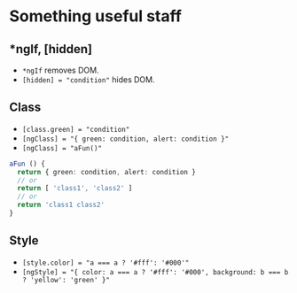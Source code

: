# Something useful staff

## \*ngIf, [hidden]

* `*ngIf` removes DOM.
* `[hidden] = "condition"` hides DOM.

## Class

* `[class.green] = "condition"`
* `[ngClass] = "{ green: condition, alert: condition }"`
* `[ngClass] = "aFun()"`

```ts
aFun () {
  return { green: condition, alert: condition }
  // or
  return [ 'class1', 'class2' ]
  // or
  return 'class1 class2'
}
```

## Style

* `[style.color] = "a === a ? '#fff': '#000'"`
* `[ngStyle] = "{ color: a === a ? '#fff': '#000', background: b === b ? 'yellow': 'green' }"`
